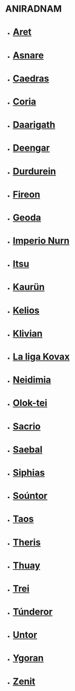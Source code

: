 # ANIRADNAM

- # [Aret](./regiones/Aret.md)
- # [Asnare](./regiones/Asnare.md)
- # [Caedras](./regiones/Caedras.md)
- # [Coria](./regiones/Coria.md)
- # [Daarigath](./regiones/Daarigath.md)
- # [Deengar](./regiones/Deengar.md)
- # [Durdurein](./regiones/Durdurein.md)
- # [Fireon](./regiones/Fireon.md)
- # [Geoda](./regiones/Geoda.md)
- # [Imperio Nurn](./regiones/Imperio_Nurn.md)
- # [Itsu](./regiones/Itsu.md)
- # [Kaurün](./regiones/Kaurun.md)
- # [Kelios](./regiones/Kelios.md)
- # [Klivian](./regiones/Klivian.md)
- # [La liga Kovax](./regiones/La_liga_Kovax.md)
- # [Neidimia](./regiones/Neidimia.md)
- # [Olok-tei](./regiones/Olok-tei.md)
- # [Sacrio](./regiones/Sacrio.md)
- # [Saebal](./regiones/Saebal.md)
- # [Siphias](./regiones/Siphias.md)
- # [Soúntor](./regiones/Sountor.md)
- # [Taos](./regiones/Taos.md)
- # [Theris](./regiones/Theris.md)
- # [Thuay](./regiones/Thuay.md)
- # [Trei](./regiones/Trei.md)
- # [Túnderor](./regiones/Tunderor.md)
- # [Untor](./regiones/Untor.md)
- # [Ygoran](./regiones/Ygoran.md)
- # [Zenit](./regiones/Zenit.md)